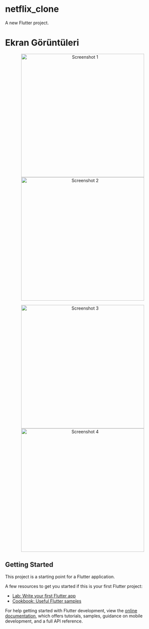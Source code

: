 # netflix_clone

A new Flutter project.

# Ekran Görüntüleri

<p align="center">
  <img src="images/Screenshot1.png" width="400" alt="Screenshot 1"> <img src="images/Screenshot2.png" width="400" alt="Screenshot 2">
</p>
<p align="center">
  <img src="images/Screenshot3.png" width="400" alt="Screenshot 3"> <img src="images/Screenshot4.png" width="400" alt="Screenshot 4">
</p>



## Getting Started

This project is a starting point for a Flutter application.

A few resources to get you started if this is your first Flutter project:

- [Lab: Write your first Flutter app](https://docs.flutter.dev/get-started/codelab)
- [Cookbook: Useful Flutter samples](https://docs.flutter.dev/cookbook)

For help getting started with Flutter development, view the
[online documentation](https://docs.flutter.dev/), which offers tutorials,
samples, guidance on mobile development, and a full API reference.
